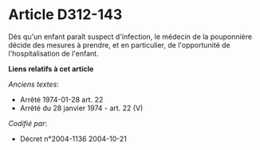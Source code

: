 # Article D312-143

Dès qu'un enfant paraît suspect d'infection, le médecin de la pouponnière décide des mesures à prendre, et en particulier, de
l'opportunité de l'hospitalisation de l'enfant.

**Liens relatifs à cet article**

_Anciens textes_:

  - Arrêté 1974-01-28 art. 22
  - Arrêté du 28 janvier 1974 - art. 22 (V)

_Codifié par_:

  - Décret n°2004-1136 2004-10-21
